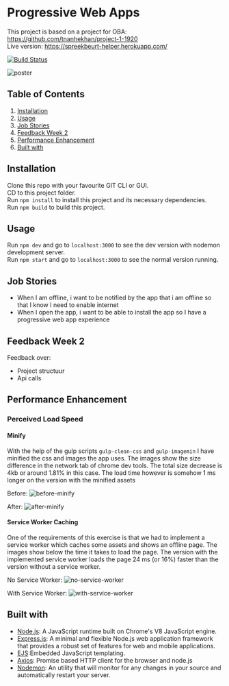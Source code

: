# Progressive Web Apps 
This project is based on a project for OBA: https://github.com/tnanhekhan/project-1-1920  
Live version: https://spreekbeurt-helper.herokuapp.com/

[![Build Status](https://travis-ci.com/tnanhekhan/progressive-web-apps-1920.svg?branch=master)](https://travis-ci.com/tnanhekhan/progressive-web-apps-1920)  

![poster](docs/poster.jpg "poster")

## Table of Contents
1. [Installation](#installation)
2. [Usage](#usage)
3. [Job Stories](#job-stories)
4. [Feedback Week 2](#feedback-week-2)
5. [Performance Enhancement](#performance-enhancement)  
6. [Built with](#built-with)

## Installation  
Clone this repo with your favourite GIT CLI or GUI.  
CD to this project folder.  
Run ` npm install ` to install this project and its necessary dependencies.  
Run ` npm build ` to build this project.

## Usage
Run `npm dev` and go to `localhost:3000` to see the dev version with nodemon development server.  
Run `npm start` and go to `localhost:3000` to see the normal version running.

## Job Stories
- When I am offline, i want to be notified by the app that i am offline so that I know I need to enable internet
- When I open the app, i want to be able to install the app so I have a progressive web app experience

## Feedback Week 2
Feedback over:
- Project structuur
- Api calls

## Performance Enhancement
### Perceived Load Speed
#### Minify
With the help of the gulp scripts `gulp-clean-css` and `gulp-imagemin` I have minified the css and images the app uses. The images show the size difference in the network tab of chrome dev tools. The total size decrease is 4kb or around 1.81% in this case. The load time however is somehow 1 ms longer on the version with the minified assets

Before: ![before-minify](docs/before-minify.png "before-minify") 

After: ![after-minify](docs/after-minify.png "after-minify")
#### Service Worker Caching
One of the requirements of this exercise is that we had to implement a service worker which caches some assets and shows an offline page. The images show below the time it takes to load the page. The version with the implemented service worker loads the page 24 ms (or 16%) faster than the version without a service worker.

No Service Worker: ![no-service-worker](docs/after-minify.png "no-service-worker") 

With Service Worker: ![with-service-worker](docs/service-worker-caching.png "with-service-worker")

## Built with
- [Node.js](https://nodejs.org/en/): A JavaScript runtime built on Chrome's V8 JavaScript engine.
- [Express.js](https://expressjs.com/): A minimal and flexible Node.js web application framework that provides a robust set of features for web and mobile applications.
- [EJS](https://ejs.co/):Embedded JavaScript templating.
- [Axios](https://github.com/axios/axios): Promise based HTTP client for the browser and node.js
- [Nodemon](https://nodemon.io/): An utility that will monitor for any changes in your source and automatically restart your server.

